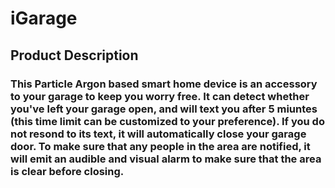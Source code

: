 # iGarage
## Product Description
### This Particle Argon based smart home device is an accessory to your garage to keep you worry free. It can detect whether you've left your garage open, and will text you after 5 miuntes (this time limit can be customized to your preference). If you do not resond to its text, it will automatically close your garage door. To make sure that any people in the area are notified, it will emit an audible and visual alarm to make sure that the area is clear before closing. 
